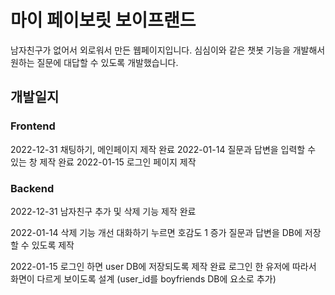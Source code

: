 # 마이 페이보릿 보이프랜드
남자친구가 없어서 외로워서 만든 웹페이지입니다.
심심이와 같은 챗봇 기능을 개발해서 원하는 질문에 대답할 수 있도록 개발했습니다.

## 개발일지

### Frontend

2022-12-31 채팅하기, 메인페이지 제작 완료
2022-01-14 질문과 답변을 입력할 수 있는 창 제작 완료
2022-01-15 로그인 페이지 제작


### Backend
2022-12-31 남자친구 추가 및 삭제 기능 제작 완료

2022-01-14 삭제 기능 개선
           대화하기 누르면 호감도 1 증가
           질문과 답변을 DB에 저장할 수 있도록 제작
           
2022-01-15 로그인 하면 user DB에 저장되도록 제작 완료
           로그인 한 유저에 따라서 화면이 다르게 보이도록 설계 (user_id를 boyfriends DB에 요소로 추가)
           
